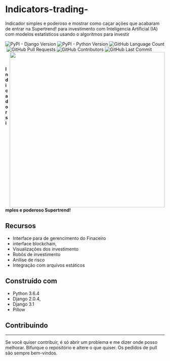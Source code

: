 # Indicators-trading-
Indicador simples e poderoso e mostrar como caçar ações que acabaram de entrar na Supertrend! para investimento com Inteligencia Artificial (IA) com modelos estatísticos usando o algoritmos para investir


<p align = left'>
    <img alt="PyPI - Django Version" src="https://img.shields.io/pypi/djversions/djangorestframework">
    <img alt="PyPI - Python Version" src="https://img.shields.io/pypi/pyversions/Django">
    <img alt="GitHub Language Count" src="https://img.shields.io/github/languages/count/ricardolopespires/investgroup"/>
    <img alt="" src="https://img.shields.io/github/repo-size/ricardolopespires/investgroup" />
    <img alt="GitHub Pull Requests" src="https://img.shields.io/github/issues-pr/ricardolopespires/investgroup" />
    <img alt="GitHub Contributors" src="https://img.shields.io/github/contributors/ricardolopespires/investgroup" />
    <img alt="GitHub Last Commit" src="https://img.shields.io/github/last-commit/ricardolopespires/investgroup" />
                
   <img align = right src="https://github.com/ricardolopespires/SinAnalytics/blob/main/home-img.png" width = 490/>
</p>


<br>

**Indicador simples e poderoso Supertrend!**




## Recursos

* Interface para de gerencimento do Finaceiro
* interface blockchain, 
* Visualizações dos investimento
* Robôs de investimento 
* Anilise de risco 
* Integração com arquivos estáticos

## Construído com

* Python 3.6.4
* Django  2.0.4,
* Django 3.1
* Pillow

## Contribuindo

-----------------------------------------------------
Se você quiser contribuir, é só abrir um problema e me dizer onde posso melhorar.
Bifurque o repositório e altere o que quiser.
Os pedidos de pull são sempre bem-vindos.
